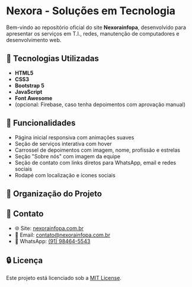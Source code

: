 # Nexora - Soluções em Tecnologia

Bem-vindo ao repositório oficial do site **Nexorainfopa**, desenvolvido para apresentar os serviços em T.I., redes, manutenção de computadores e desenvolvimento web.

## 🔧 Tecnologias Utilizadas

- **HTML5**
- **CSS3**
- **Bootstrap 5**
- **JavaScript**
- **Font Awesome**
- (opcional: Firebase, caso tenha depoimentos com aprovação manual)

## 🚀 Funcionalidades

- Página inicial responsiva com animações suaves
- Seção de serviços interativa com hover
- Carrossel de depoimentos com imagem, nome, profissão e estrelas
- Seção "Sobre nós" com imagem da equipe
- Seção de contato com links diretos para WhatsApp, email e redes sociais
- Rodapé com localização e ícones sociais

## 📁 Organização do Projeto


## 📲 Contato

- 🌐 Site: [nexorainfopa.com.br](https://nexorainfopa.com.br)
- 📧 Email: contato@nexorainfopa.com.br
- 📱 WhatsApp: [(91) 98464-5543](https://wa.me/5591984645543)

## 🔒 Licença

Este projeto está licenciado sob a [MIT License](LICENSE).
